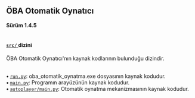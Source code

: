 <h2> ÖBA Otomatik Oynatıcı </h2>
<b> Sürüm 1.4.5 </b>
<br><br>
<h4>
<a href="/src/">
<code>src/</code>
</a> 
 dizini</h4>
<p> ÖBA Otomatik Oynatıcı'nın kaynak kodlarının bulunduğu dizindir. </p>
<br>
<b> • </b><code><a href="run.py">run.py</a></code>: oba_otomatik_oynatma.exe dosyasının kaynak kodudur.<br>
<b> • </b><code><a href="main.py">main.py</a></code>: Programın arayüzünün kaynak kodudur.<br>
<b> • </b><code><a href="autoplayer/main.py">autoplayer/main.py</a></code>: Otomatik oynatma mekanizmasının kaynak kodudur.<br>

